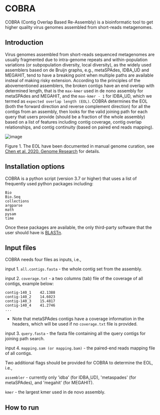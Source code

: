 # COBRA
COBRA (Contig Overlap Based Re-Assembly) is a bioinformatic tool to get higher quality virus genomes assembled from short-reads metagenomes.

## Introduction
Virus genomes assembled from short-reads sequenced metagenomes are usually fragmented due to intra-genome repeats and within-population variations (or subpopulation diversity, local diversity), as the widely used assemblers based on de Bruijn graphs, e.g., metaSPAdes, IDBA_UD and MEGAHIT, tend to have a breaking point when multiple paths are available insteal of making risky extension. According to the principles of the abovementioned assemblers, the broken contigs have an end overlap with determined length, that is the ```max-kmer``` used in de nono assembly for metaSPAdes and MEGAHIT, and the ```max-kmer - 1``` for IDBA_UD, which we termed as ```expected overlap length (EOL)```. COBRA determines the EOL (both the forward direction and reverse complement direction) for all the contigs from an assembly, then looks for the valid joining path for each query that users provide (should be a fraction of the whole assembly) based on a list of features including contig coverage, contig overlap relationships, and contig continuity (based on paired end reads mapping).

![image](https://user-images.githubusercontent.com/46725273/111421478-49768b00-86aa-11eb-8bea-9d4aa060a5e0.png)

Figure 1. The EOL have been documented in manual genome curation, see [Chen et al. 2020. Genome Research](https://genome.cshlp.org/content/30/3/315.short) for details.

## Installation options
COBRA is a python script (version 3.7 or higher) that uses a list of frequently used python packages including:
```
Bio
Bio.Seq
collections
argparse
math
pysam
time
```

Once these packages are available, the only third-party software that the user should have is [BLASTn](https://blast.ncbi.nlm.nih.gov/Blast.cgi?PAGE_TYPE=BlastDocs&DOC_TYPE=Download).

## Input files
COBRA needs four files as inputs, i.e., 

input 1. ```all.contigs.fasta``` - the whole contig set from the assembly.

input 2. ```coverage.txt``` - a two columns (tab) file of the coverage of all contigs, example below:

```contig-140_0    25.552
contig-140_1    42.1388
contig-140_2    14.6023
contig-140_3    15.4817
contig-140_4    41.2746
...
```
* Note that metaSPAdes contigs have a coverage information in the headers, which will be used if no ```coverage.txt``` file is provided.

input 3. ```query.fasta``` - the fasta file containing all the query contigs for joining path search.

input 4. ```mapping.sam (or mapping.bam)``` - the paired-end reads mapping file of all contigs.

Two additional flags should be provided for COBRA to determine the EOL, i.e.,

```assembler``` - currently only 'idba' (for IDBA_UD), 'metaspades' (for metaSPAdes), and 'megahit' (for MEGAHIT).

```kmer``` - the largest kmer used in de novo assembly.


## How to run



